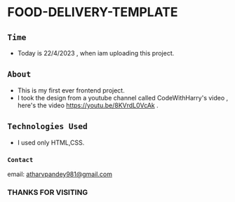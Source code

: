 # FOOD-DELIVERY-TEMPLATE
## `Time`
* Today is 22/4/2023 , when iam uploading this project.
## `About`
* This is my first ever frontend project.
* I took the design from a youtube channel called CodeWithHarry's video , here's the video <https://youtu.be/8KVrdL0VcAk> .
## `Technologies Used`
* I used only HTML,CSS.
### `Contact`
email: <atharvpandey981@gmail.com>
### THANKS FOR VISITING
